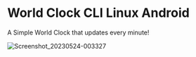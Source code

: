 # World Clock CLI Linux Android

A Simple World Clock that updates every minute!

![Screenshot_20230524-003327](https://github.com/lexterror/World-Clock-CLI-Linux-Android/assets/16135535/74dd7048-88d0-4d6f-a761-27ec0ce2ea16)

